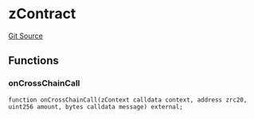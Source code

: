 # zContract
[Git Source](https://github.com/zeta-chain/protocol-contracts/blob/760564b6e2ea95b8954e5fd40389cee0cb168d35/contracts/zevm/interfaces/zContract.sol)


## Functions
### onCrossChainCall


```solidity
function onCrossChainCall(zContext calldata context, address zrc20, uint256 amount, bytes calldata message) external;
```

